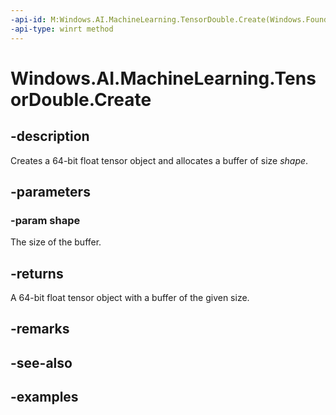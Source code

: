 ```yaml
---
-api-id: M:Windows.AI.MachineLearning.TensorDouble.Create(Windows.Foundation.Collections.IIterable{System.Int64})
-api-type: winrt method
---
```


<!-- Method syntax.
public TensorDouble TensorDouble.Create(IIterable<Int64> shape)
-->

# Windows.AI.MachineLearning.TensorDouble.Create

## -description
Creates a 64-bit float tensor object and allocates a buffer of size *shape*.

## -parameters
### -param shape
The size of the buffer.

## -returns
A 64-bit float tensor object with a buffer of the given size.

## -remarks

## -see-also

## -examples
